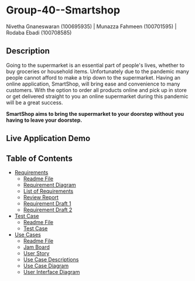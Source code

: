 # Group-40--Smartshop
Nivetha Gnaneswaran (100695935) | Munazza Fahmeen (100701595) | Rodaba Ebadi (100708585) 

## Description

Going to the supermarket is an essential part of people's lives, whether to buy groceries or household items. Unfortunately due to the pandemic many people cannot afford to make a trip down to the supermarket. Having an online application, SmartShop, will bring ease and convenience to many customers. With the option to order all products online and pick up in store or get delivered straight to you an online supermarket during this pandemic will be a great success. 

**SmartShop aims to bring the supermarket to your doorstep without you having to leave your doorstep.**

## Live Application Demo 

## Table of Contents

* [Requirements](https://github.com/SOFE2720/Group-40--Smartshop/tree/main/Requirements)
  * [Readme File](https://github.com/SOFE2720/Group-40--Smartshop/blob/main/Requirements/readme.md)
  * [Requirement Diagram](https://github.com/SOFE2720/Group-40--Smartshop/blob/main/Requirements/requirement%20diagram.png)
  * [List of Requirements](https://github.com/SOFE2720/Group-40--Smartshop/blob/main/Requirements/List_of_Requirements.pdf)
  * [Review Report](https://github.com/SOFE2720/Group-40--Smartshop/blob/main/Requirements/ReviewReport.pdf)
  * [Requirement Draft 1](https://github.com/SOFE2720/Group-40--Smartshop/blob/main/Requirements/requirements-1.png)
  * [Requirement Draft 2](https://github.com/SOFE2720/Group-40--Smartshop/blob/main/Requirements/requirements-2.png)
* [Test Case](https://github.com/SOFE2720/Group-40--Smartshop/tree/main/Test%20Case)
  * [Readme File](https://github.com/SOFE2720/Group-40--Smartshop/blob/main/Test%20Case/readme.md)
  * [Test Case](https://github.com/SOFE2720/Group-40--Smartshop/blob/main/Test%20Case/TestCase.png)
* [Use Cases](https://github.com/SOFE2720/Group-40--Smartshop/tree/main/Use%20Cases)
  * [Readme File](https://github.com/SOFE2720/Group-40--Smartshop/blob/main/Use%20Cases/readme.md)
  * [Jam Board](https://github.com/SOFE2720/Group-40--Smartshop/blob/main/Use%20Cases/jam%20board.png)
  * [User Story](https://github.com/SOFE2720/Group-40--Smartshop/blob/main/Use%20Cases/user%20story.pdf)
  * [Use Case Descriptions](https://github.com/SOFE2720/Group-40--Smartshop/blob/main/Use%20Cases/use%20case%20diagram.png)
  * [Use Case Diagram](https://github.com/SOFE2720/Group-40--Smartshop/blob/main/Use%20Cases/use%20case%20diagram.png)
  * [User Interface Diagram](https://github.com/SOFE2720/Group-40--Smartshop/blob/main/Use%20Cases/user%20interface%20diagram.jpg)
